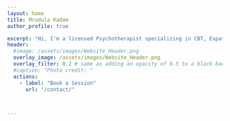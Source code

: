 ```yaml
---
layout: home
title: Mrudula Kadam
author_profile: true

excerpt: "Hi, I'm a licensed Psychotherapist specializing in CBT, Expat Therapy, trauma-informed care and couples therapy"
header:
  #image: /assets/images/Website_Header.png
  overlay_image: /assets/images/Website_Header.png
  overlay_filter: 0.2 # same as adding an opacity of 0.5 to a black background
  #caption: "Photo credit: "
  actions:
    - label: "Book a Session"
      url: "/contact/"



---
```

